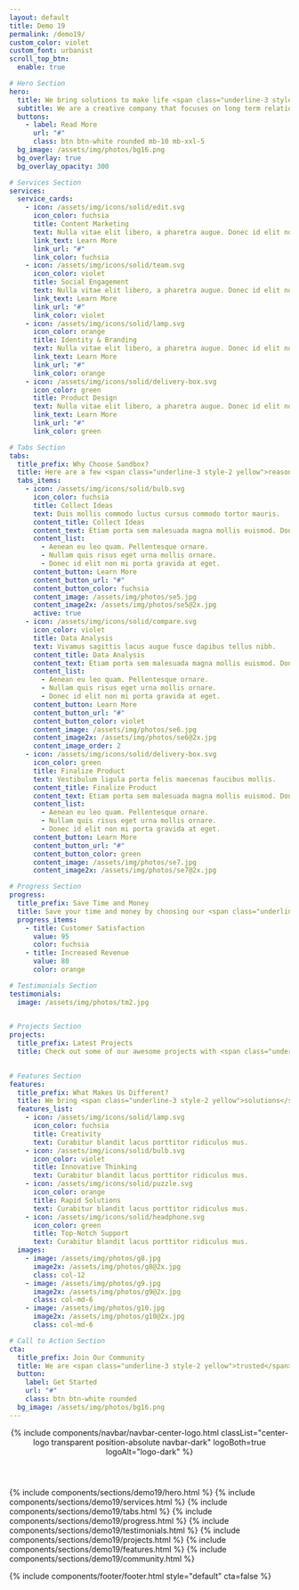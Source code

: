 ```yaml
---
layout: default
title: Demo 19
permalink: /demo19/
custom_color: violet
custom_font: urbanist
scroll_top_btn:
  enable: true 

# Hero Section
hero:
  title: We bring solutions to make life <span class="underline-3 style-2 yellow">easier</span>
  subtitle: We are a creative company that focuses on long term relationships with customers.
  buttons:
    - label: Read More
      url: "#"
      class: btn btn-white rounded mb-10 mb-xxl-5
  bg_image: /assets/img/photos/bg16.png
  bg_overlay: true
  bg_overlay_opacity: 300

# Services Section
services:
  service_cards:
    - icon: /assets/img/icons/solid/edit.svg
      icon_color: fuchsia
      title: Content Marketing
      text: Nulla vitae elit libero, a pharetra augue. Donec id elit non mi porta gravida at eget metus cras justo.
      link_text: Learn More
      link_url: "#"
      link_color: fuchsia
    - icon: /assets/img/icons/solid/team.svg
      icon_color: violet
      title: Social Engagement
      text: Nulla vitae elit libero, a pharetra augue. Donec id elit non mi porta gravida at eget metus cras justo.
      link_text: Learn More
      link_url: "#"
      link_color: violet
    - icon: /assets/img/icons/solid/lamp.svg
      icon_color: orange
      title: Identity & Branding
      text: Nulla vitae elit libero, a pharetra augue. Donec id elit non mi porta gravida at eget metus cras justo.
      link_text: Learn More
      link_url: "#"
      link_color: orange
    - icon: /assets/img/icons/solid/delivery-box.svg
      icon_color: green
      title: Product Design
      text: Nulla vitae elit libero, a pharetra augue. Donec id elit non mi porta gravida at eget metus cras justo.
      link_text: Learn More
      link_url: "#"
      link_color: green

# Tabs Section
tabs:
  title_prefix: Why Choose Sandbox?
  title: Here are a few <span class="underline-3 style-2 yellow">reasons</span> why our customers choose Sandbox.
  tabs_items:
    - icon: /assets/img/icons/solid/bulb.svg
      icon_color: fuchsia
      title: Collect Ideas
      text: Duis mollis commodo luctus cursus commodo tortor mauris.
      content_title: Collect Ideas
      content_text: Etiam porta sem malesuada magna mollis euismod. Donec ullamcorper nulla non metus auctor fringilla. Morbi leo risus, porta ac consectetur ac, vestibulum at eros. Fusce dapibus, tellus ac cursus commodo, tortor mauris condimentum nibh, ut fermentum massa justo sit amet risus. Nullam quis risus eget urna.
      content_list:
        - Aenean eu leo quam. Pellentesque ornare.
        - Nullam quis risus eget urna mollis ornare.
        - Donec id elit non mi porta gravida at eget.
      content_button: Learn More
      content_button_url: "#"
      content_button_color: fuchsia
      content_image: /assets/img/photos/se5.jpg
      content_image2x: /assets/img/photos/se5@2x.jpg
      active: true
    - icon: /assets/img/icons/solid/compare.svg
      icon_color: violet
      title: Data Analysis
      text: Vivamus sagittis lacus augue fusce dapibus tellus nibh.
      content_title: Data Analysis
      content_text: Etiam porta sem malesuada magna mollis euismod. Donec ullamcorper nulla non metus auctor fringilla. Morbi leo risus, porta ac consectetur ac, vestibulum at eros. Fusce dapibus, tellus ac cursus commodo, tortor mauris condimentum nibh, ut fermentum massa justo sit amet risus. Nullam quis risus eget urna.
      content_list:
        - Aenean eu leo quam. Pellentesque ornare.
        - Nullam quis risus eget urna mollis ornare.
        - Donec id elit non mi porta gravida at eget.
      content_button: Learn More
      content_button_url: "#"
      content_button_color: violet
      content_image: /assets/img/photos/se6.jpg
      content_image2x: /assets/img/photos/se6@2x.jpg
      content_image_order: 2
    - icon: /assets/img/icons/solid/delivery-box.svg
      icon_color: green
      title: Finalize Product
      text: Vestibulum ligula porta felis maecenas faucibus mollis.
      content_title: Finalize Product
      content_text: Etiam porta sem malesuada magna mollis euismod. Donec ullamcorper nulla non metus auctor fringilla. Morbi leo risus, porta ac consectetur ac, vestibulum at eros. Fusce dapibus, tellus ac cursus commodo, tortor mauris condimentum nibh, ut fermentum massa justo sit amet risus. Nullam quis risus eget urna.
      content_list:
        - Aenean eu leo quam. Pellentesque ornare.
        - Nullam quis risus eget urna mollis ornare.
        - Donec id elit non mi porta gravida at eget.
      content_button: Learn More
      content_button_url: "#"
      content_button_color: green
      content_image: /assets/img/photos/se7.jpg
      content_image2x: /assets/img/photos/se7@2x.jpg

# Progress Section
progress:
  title_prefix: Save Time and Money
  title: Save your time and money by choosing our <span class="underline-3 style-2 yellow">professional</span> team.
  progress_items:
    - title: Customer Satisfaction
      value: 95
      color: fuchsia
    - title: Increased Revenue
      value: 80
      color: orange

# Testimonials Section
testimonials:
  image: /assets/img/photos/tm2.jpg
 

# Projects Section
projects:
  title_prefix: Latest Projects
  title: Check out some of our awesome projects with <span class="underline-3 style-2 yellow">creative</span> ideas and great design.
  

# Features Section
features:
  title_prefix: What Makes Us Different?
  title: We bring <span class="underline-3 style-2 yellow">solutions</span> to make life easier for our customers.
  features_list:
    - icon: /assets/img/icons/solid/lamp.svg
      icon_color: fuchsia
      title: Creativity
      text: Curabitur blandit lacus porttitor ridiculus mus.
    - icon: /assets/img/icons/solid/bulb.svg
      icon_color: violet
      title: Innovative Thinking
      text: Curabitur blandit lacus porttitor ridiculus mus.
    - icon: /assets/img/icons/solid/puzzle.svg
      icon_color: orange
      title: Rapid Solutions
      text: Curabitur blandit lacus porttitor ridiculus mus.
    - icon: /assets/img/icons/solid/headphone.svg
      icon_color: green
      title: Top-Notch Support
      text: Curabitur blandit lacus porttitor ridiculus mus.
  images:
    - image: /assets/img/photos/g8.jpg
      image2x: /assets/img/photos/g8@2x.jpg
      class: col-12
    - image: /assets/img/photos/g9.jpg
      image2x: /assets/img/photos/g9@2x.jpg
      class: col-md-6
    - image: /assets/img/photos/g10.jpg
      image2x: /assets/img/photos/g10@2x.jpg
      class: col-md-6

# Call to Action Section
cta:
  title_prefix: Join Our Community
  title: We are <span class="underline-3 style-2 yellow">trusted</span> by over 5000+ clients. Join them now and grow your business.
  button:
    label: Get Started
    url: "#"
    class: btn btn-white rounded
  bg_image: /assets/img/photos/bg16.png
---
```

<div class="content-wrapper">
<header class="wrapper bg-soft-primary">
{% include components/navbar/navbar-center-logo.html 
    classList="center-logo transparent position-absolute navbar-dark"
    logoBoth=true
    logoAlt="logo-dark"
%}
</header>
<!-- /header --> 

{% include components/sections/demo19/hero.html %}
{% include components/sections/demo19/services.html %}
{% include components/sections/demo19/tabs.html %}
{% include components/sections/demo19/progress.html %}
{% include components/sections/demo19/testimonials.html %}
{% include components/sections/demo19/projects.html %}
{% include components/sections/demo19/features.html %}
{% include components/sections/demo19/community.html %}

</div>
{% include components/footer/footer.html 
  style="default" 
  cta=false
%}

